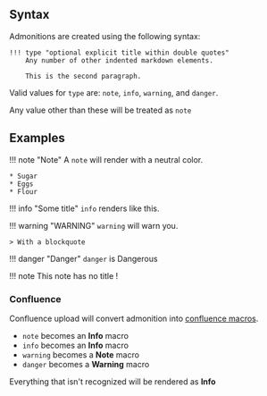 
## Syntax

Admonitions are created using the following syntax:

```
!!! type "optional explicit title within double quotes"
    Any number of other indented markdown elements.

    This is the second paragraph.
```

Valid values for `type` are: `note`, `info`, `warning`, and `danger`.

Any value other than these will be treated as `note`

## Examples

!!! note "Note"
    A `note` will render with a neutral color.

    * Sugar
    * Eggs
    * Flour

!!! info "Some title"
    `info` renders like this.

!!! warning "WARNING"
    `warning` will warn you.

    > With a blockquote

!!! danger "Danger"
    `danger` is Dangerous

!!! note
    This note has no title !

### Confluence

Confluence upload will convert admonition into [confluence macros](https://confluence.atlassian.com/doc/info-tip-note-and-warning-macros-51872369.html).

* `note` becomes an __Info__ macro
* `info` becomes an __Info__ macro
* `warning` becomes a __Note__ macro
* `danger` becomes a __Warning__ macro

Everything that isn't recognized will be rendered as __Info__
